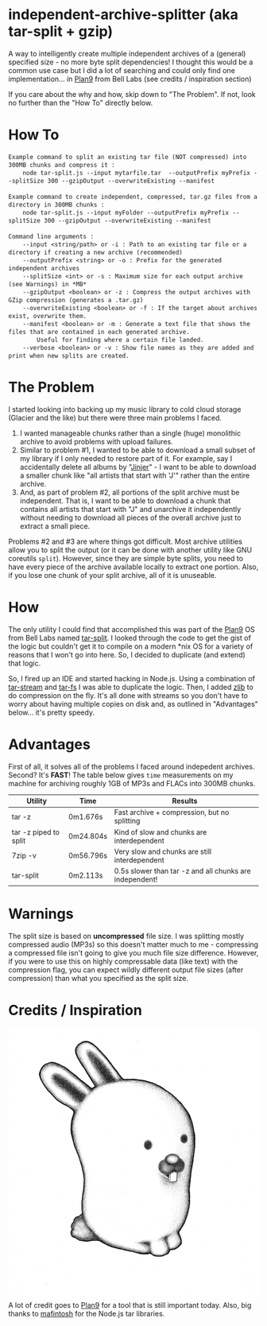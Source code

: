 # independent-archive-splitter (aka tar-split + gzip)
A way to intelligently create multiple independent archives of a (general) specified size - no more byte split dependencies!  I thought this would be a common use case but I did a lot of searching and could only find one implementation... in [Plan9](https://9p.io/plan9/) from Bell Labs (see credits / inspiration section)

If you care about the why and how, skip down to "The Problem".  If not, look no further than the "How To" directly below.

# How To
    Example command to split an existing tar file (NOT compressed) into 300MB chunks and compress it :
        node tar-split.js --input mytarfile.tar  --outputPrefix myPrefix --splitSize 300 --gzipOutput --overwriteExisting --manifest

    Example command to create independent, compressed, tar.gz files from a directory in 300MB chunks :
        node tar-split.js --input myFolder --outputPrefix myPrefix --splitSize 300 --gzipOutput --overwriteExisting --manifest

    Command line arguments :
        --input <string/path> or -i : Path to an existing tar file or a directory if creating a new archive (recommended)
        --outputPrefix <string> or -o : Prefix for the generated independent archives
        --splitSize <int> or -s : Maximum size for each output archive (see Warnings) in *MB*
        --gzipOutput <boolean> or -z : Compress the output archives with GZip compression (generates a .tar.gz)
        --overwriteExisting <boolean> or -f : If the target about archives exist, overwrite them.
        --manifest <boolean> or -m : Generate a text file that shows the files that are contained in each generated archive.  
            Useful for finding where a certain file landed.
        --verbose <boolean> or -v : Show file names as they are added and print when new splits are created.

# The Problem
I started looking into backing up my music library to cold cloud storage (Glacier and the like) but there were three main problems I faced.
1.  I wanted manageable chunks rather than a single (huge) monolithic archive to avoid problems with upload failures.
2.  Similar to problem #1, I wanted to be able to download a small subset of my library if I only needed to restore part of it.  For example, say I accidentally delete all albums by "[Jinjer](http://jinjer-metal.com/)" - I want to be able to download a smaller chunk like "all artists that start with 'J'" rather than the entire archive.
3.  And, as part of problem #2, all portions of the split archive must be independent.  That is, I want to be able to download a chunk that contains all artists that start with "J" and unarchive it independently without needing to download all pieces of the overall archive just to extract a small piece.

Problems #2 and #3 are where things got difficult.  Most archive utilities allow you to split the output (or it can be done with another utility like GNU coreutils `split`).  However, since they are simple byte splits, you need to have every piece of the archive available locally to extract one portion.  Also, if you lose one chunk of your split archive, all of it is unuseable.

# How
The only utility I could find that accomplished this was part of the [Plan9](https://9p.io/plan9/) OS from Bell Labs named [tar-split](https://github.com/0intro/plan9/blob/master/sys/src/cmd/tarsplit/tarsplit.c).  I looked through the code to get the gist of the logic but couldn't get it to compile on a modern *nix OS for a variety of reasons that I won't go into here.  So, I decided to duplicate (and extend) that logic.

So, I fired up an IDE and started hacking in Node.js.  Using a combination of [tar-stream](https://github.com/mafintosh/tar-stream) and [tar-fs](https://github.com/mafintosh/tar-fs) I was able to duplicate the logic.  Then, I added [zlib](https://nodejs.org/api/zlib.html) to do compression on the fly.  It's all done with streams so you don't have to worry about having multiple copies on disk and, as outlined in "Advantages" below... it's pretty speedy.

# Advantages
First of all, it solves all of the problems I faced around indepedent archives.  Second?  It's **FAST**!  The table below gives `time` measurements on my machine for archiving roughly 1GB of MP3s and FLACs into 300MB chunks.

| Utility  | Time  |  Results |
|---|---|---|
| tar -z  | 0m1.676s  | Fast archive + compression, but no splitting  |
| tar -z piped to split  | 0m24.804s  | Kind of slow and chunks are interdependent  |
| 7zip -v  | 0m56.796s  | Very slow and chunks are still interdependent  |
| tar-split  | 0m2.113s  | 0.5s slower than tar -z and all chunks are independent!  |

# Warnings
The split size is based on **uncompressed** file size.  I was splitting mostly compressed audio (MP3s) so this doesn't matter much to me - compressing a compressed file isn't going to give you much file size difference.  However, if you were to use this on highly compressable data (like text) with the compression flag, you can expect wildly different output file sizes (after compression) than what you specified as the split size.

# Credits / Inspiration
![Glenda](plan9-glenda.jpg "Glenda")
A lot of credit goes to [Plan9](https://9p.io/plan9/) for a tool that is still important today.  Also, big thanks to [mafintosh](https://github.com/mafintosh) for the Node.js tar libraries.
